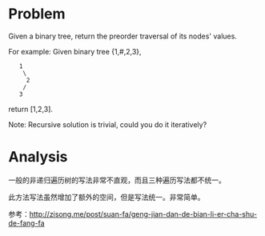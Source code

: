 # Problem

Given a binary tree, return the preorder traversal of its nodes' values.

For example:
Given binary tree {1,#,2,3},
```
   1
    \
     2
    /
   3
```
return [1,2,3].

Note: Recursive solution is trivial, could you do it iteratively?

# Analysis

一般的非递归遍历树的写法非常不直观，而且三种遍历写法都不统一。

此方法写法虽然增加了额外的空间，但是写法统一。非常简单。

参考：http://zisong.me/post/suan-fa/geng-jian-dan-de-bian-li-er-cha-shu-de-fang-fa